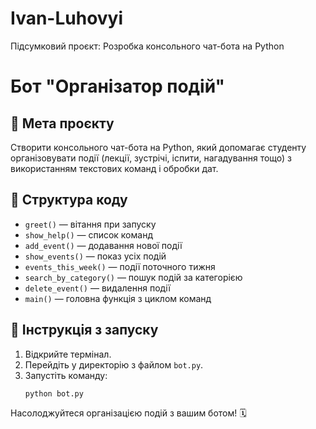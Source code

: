 # Ivan-Luhovyi
Підсумковий проєкт: Розробка консольного чат-бота на Python
# Бот "Організатор подій"

## 🎯 Мета проєкту
Створити консольного чат-бота на Python, який допомагає студенту організовувати події (лекції, зустрічі, іспити, нагадування тощо) з використанням текстових команд і обробки дат.

## 🧩 Структура коду
- `greet()` — вітання при запуску
- `show_help()` — список команд
- `add_event()` — додавання нової події
- `show_events()` — показ усіх подій
- `events_this_week()` — події поточного тижня
- `search_by_category()` — пошук подій за категорією
- `delete_event()` — видалення події
- `main()` — головна функція з циклом команд

## 🚀 Інструкція з запуску
1. Відкрийте термінал.
2. Перейдіть у директорію з файлом `bot.py`.
3. Запустіть команду:
   ```bash
   python bot.py
   ```

Насолоджуйтеся організацією подій з вашим ботом! 🗓️
